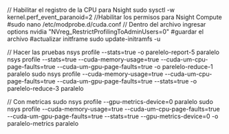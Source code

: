 // Habilitar el registro de la CPU para Nsight 
sudo sysctl -w kernel.perf_event_paranoid=2
//Habilitar los permisos para Nsight Compute
#sudo nano /etc/modprobe.d/cuda.conf
// Dentro del archivo ingresar
options nvidia "NVreg_RestrictProfilingToAdminUsers=0"
#guardar el archivo
#actualizar initframe
sudo update-initramfs -u

// Hacer las pruebas
nsys profile --stats=true -o parelelo-report-5 paralelo 
nsys profile --stats=true --cuda-memory-usage=true --cuda-um-cpu-page-faults=true --cuda-um-gpu-page-faults=true -o parelelo-reduce-1 paralelo
sudo nsys profile --cuda-memory-usage=true --cuda-um-cpu-page-faults=true --cuda-um-gpu-page-faults=true --stats=true -o parelelo-reduce-3 paralelo

// Con metricas
sudo nsys profile --gpu-metrics-device=0 paralelo
sudo nsys profile --cuda-memory-usage=true --cuda-um-cpu-page-faults=true --cuda-um-gpu-page-faults=true --stats=true --gpu-metrics-device=0 -o paralelo-metrics paralelo